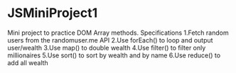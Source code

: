 # JSMiniProject1
Mini project to practice DOM Array methods. 
Specifications
1.Fetch random users from the randomuser.me API
2.Use forEach() to loop and output user/wealth
3.Use map() to double wealth
4.Use filter() to filter only millionaires
5.Use sort() to sort by wealth and by name
6.Use reduce() to add all wealth
